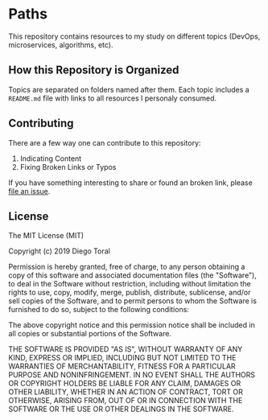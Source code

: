 # Paths

This repository contains resources to my study on different topics (DevOps, microservices, algorithms, etc).

## How this Repository is Organized

Topics are separated on folders named after them. Each topic includes a `README.md` file with links to all resources I personaly consumed.

## Contributing

There are a few way one can contribute to this repository:

1. Indicating Content
2. Fixing Broken Links or Typos

If you have something interesting to share or found an broken link, please [file an issue](https://github.com/diegotoral/paths/issues/new).

## License

The MIT License (MIT)

Copyright (c) 2019 Diego Toral

Permission is hereby granted, free of charge, to any person obtaining a copy
of this software and associated documentation files (the "Software"), to deal
in the Software without restriction, including without limitation the rights
to use, copy, modify, merge, publish, distribute, sublicense, and/or sell
copies of the Software, and to permit persons to whom the Software is
furnished to do so, subject to the following conditions:

The above copyright notice and this permission notice shall be included in all
copies or substantial portions of the Software.

THE SOFTWARE IS PROVIDED "AS IS", WITHOUT WARRANTY OF ANY KIND, EXPRESS OR
IMPLIED, INCLUDING BUT NOT LIMITED TO THE WARRANTIES OF MERCHANTABILITY,
FITNESS FOR A PARTICULAR PURPOSE AND NONINFRINGEMENT. IN NO EVENT SHALL THE
AUTHORS OR COPYRIGHT HOLDERS BE LIABLE FOR ANY CLAIM, DAMAGES OR OTHER
LIABILITY, WHETHER IN AN ACTION OF CONTRACT, TORT OR OTHERWISE, ARISING FROM,
OUT OF OR IN CONNECTION WITH THE SOFTWARE OR THE USE OR OTHER DEALINGS IN THE
SOFTWARE.

